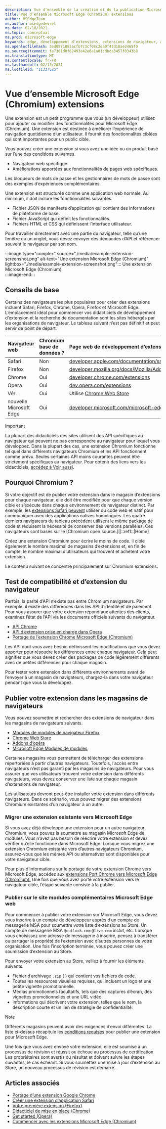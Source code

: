 ```yaml
---
description: Vue d’ensemble de la création et de la publication Microsoft Edge (Chromium) Extensions.
title: Vue d’ensemble Microsoft Edge (Chromium) extensions
author: MSEdgeTeam
ms.author: msedgedevrel
ms.date: 02/10/2021
ms.topic: conceptual
ms.prod: microsoft-edge
keywords: edge, développement d’extensions, extensions de navigateur, addons, centre de partenaires, développeur, extensions chromium
ms.openlocfilehash: 3ed0871883acfb7c3cf08c2da9f47d18ae3465f0
ms.sourcegitcommit: fe7301d0f62493e42e6a1a81cdbda3457f0343b8
ms.translationtype: MT
ms.contentlocale: fr-FR
ms.lasthandoff: 02/13/2021
ms.locfileid: "11327525"
---
```

# Vue d’ensemble Microsoft Edge (Chromium) extensions  

Une extension est un petit programme que vous \(un développeur\) utilisez pour ajouter ou modifier des fonctionnalités pour Microsoft Edge \(Chromium\).  Une extension est destinée à améliorer l’expérience de navigation quotidienne d’un utilisateur.  Il fournit des fonctionnalités ciblées qui sont importantes pour un public cible.  

Vous pouvez créer une extension si vous avez une idée ou un produit basé sur l’une des conditions suivantes.  

*   Navigateur web spécifique.  
*   Améliorations apportées aux fonctionnalités de pages web spécifiques.  
    
Les bloqueurs de mots de passe et les gestionnaires de mots de passe sont des exemples d’expériences complémentaires.  

Une extension est structurée comme une application web normale.  Au minimum, il doit inclure les fonctionnalités suivantes.

*   Fichier JSON de manifeste d’application qui contient des informations de plateforme de base.  
*   Fichier JavaScript qui définit les fonctionnalités.  
*   Fichiers HTML et CSS qui définissent l’interface utilisateur.  

Pour travailler directement avec une partie du navigateur, telle qu’une fenêtre ou un onglet, vous devez envoyer des demandes d’API et référencer souvent le navigateur par son nom.  

:::image type="complex" source="./media/example-extension-screenshot.png" alt-text="Une extension Microsoft Edge (Chromium)" lightbox="./media/example-extension-screenshot.png":::
  Une extension Microsoft Edge \(Chromium\)  
:::image-end:::  

## Conseils de base  

Certains des navigateurs les plus populaires pour créer des extensions incluent Safari, Firefox, Chrome, Opera, Firefox et Microsoft Edge.  L’emplacement idéal pour commencer vos didacticiels de développement d’extension et la recherche de documentation sont les sites hébergés par les organisations de navigateur.  Le tableau suivant n’est pas définitif et peut servir de point de départ.  

| Navigateur web | Chromium base de données ? | Page web de développement d’extensions |  
|:--- |:--- |:--- |  
| Safari | Non | [developer.apple.com/documentation/safariservices/safari_app_extensions][AppleDeveloperSafariservicesAppExtensions] |  
| Firefox | Non | [developer.mozilla.org/docs/Mozilla/Add-ons/WebExtensions][MDNWebextensions] |  
| Chrome | Oui | [developer.chrome.com/extensions][ChromeDeveloperExtensions] |  
| Opera | Oui | [dev.opera.com/extensions][OperaDevExtensions] |  
| Vér. | Oui | Utilise [Chrome Web Store][GoogleChromeWebstoreCategoryExtensions] |  
| nouvelle Microsoft Edge | Oui | [developer.microsoft.com/microsoft-edge/extensions][MicrosoftDeveloperEdgeExtensions] |  

> [!IMPORTANT]
> La plupart des didacticiels des sites utilisent des API spécifiques au navigateur qui peuvent ne pas correspondre au navigateur pour lequel vous développez.  Dans la plupart des cas, une extension Chromium fonctionne tel quel dans différents navigateurs Chromium et les API fonctionnent comme prévu.  Seules certaines API moins courantes peuvent être strictement spécifiques au navigateur.  Pour obtenir des liens vers les didacticiels, [accédez à Voir aussi](#see-also).  

## Pourquoi Chromium ?  

Si votre objectif est de publier votre extension dans le magasin d’extensions pour chaque navigateur, elle doit être modifiée pour que chaque version cible et s’exécute dans chaque environnement de navigateur distinct.  Par exemple, les [extensions Safari peuvent][AppleDeveloperSafariservicesAppExtensions] utiliser du code web et natif pour communiquer avec des applications natives homologues.  Les quatre derniers navigateurs du tableau précédent utilisent le même package de code et réduisent la nécessité de conserver des versions parallèles.  Ces navigateurs sont basés sur le [Chromium open source.][|::ref1::|Home]  

Créez une extension Chromium pour écrire le moins de code.  Il cible également le nombre maximal de magasins d’extensions et, en fin de compte, le nombre maximal d’utilisateurs qui trouvent et achètent votre extension.  

Le contenu suivant se concentre principalement sur Chromium extensions.  

## Test de compatibilité et d’extension du navigateur  

Parfois, la parité d’API n’existe pas entre Chromium navigateurs.  Par exemple, il existe des différences dans les API d’identité et de paiement.  Pour vous assurer que votre extension répond aux attentes des clients, examinez l’état de l’API via les documents officiels suivants du navigateur.  

*   [API Chrome][ChromeDeveloperExtensionsApiIndex]  
*   [API d’extension prise en charge dans Opera][OperaDevExtensionsApis]  
*   [Portage de l’extension Chrome Microsoft Edge (Chromium)][ExtensionsChromiumDeveloperGuidePortChrome]  
    
Les API dont vous avez besoin définissent les modifications que vous devez apporter pour résoudre les différences entre chaque navigateur.  Cela peut signifier que vous devez créer des packages de code légèrement différents avec de petites différences pour chaque magasin.  

Pour tester votre extension dans différents environnements avant de l’envoyer à un magasin de navigateurs, chargez-la dans votre navigateur pendant que vous la développez.  

## Publier votre extension dans les magasins de navigateurs  

Vous pouvez soumettre et rechercher des extensions de navigateur dans les magasins de navigateurs suivants.  

*   [Modules de modules de navigateur Firefox][MozillaAddonsFirefoxExtensions]  
*   [Chrome Web Store][GoogleChromeWebstoreCategoryExtensions]  
*   [Addons d’opéra][OperaAddonsExtensions]  
*   [Microsoft Edge Modules de modules][MicrosoftEdgeAddonsCategoryExtensions]  

Certaines magasins vous permettent de télécharger des extensions répertoriées à partir d’autres navigateurs.  Toutefois, l’accès entre navigateurs n’est pas garanti par les magasins de navigateurs.  Pour vous assurer que vos utilisateurs trouvent votre extension dans différents navigateurs, vous devez conserver une liste sur chaque magasin d’extensions de navigateur.  

Les utilisateurs devront peut-être installer votre extension dans différents navigateurs. Dans ce scénario, vous pouvez migrer des extensions Chromium existantes d’un navigateur à un autre.  

### Migrer une extension existante vers Microsoft Edge  

Si vous avez déjà développé une extension pour un autre navigateur Chromium, vous pouvez la soumettre au magasin Microsoft Edge de modules. Vous n’avez pas besoin de réécrire votre extension et devez vérifier qu’elle fonctionne dans Microsoft Edge.  Lorsque vous migrez une extension Chromium existante vers d’autres navigateurs Chromium, assurez-vous que les mêmes API ou alternatives sont disponibles pour votre navigateur cible.  

Pour plus d’informations sur le portage de votre extension Chrome vers Microsoft Edge, accédez aux [extensions Port Chrome vers Microsoft Edge (Chromium).][ExtensionsChromiumDeveloperGuidePortChrome] Une fois que vous avez porté votre extension vers le navigateur cible, l’étape suivante consiste à la publier.  

### Publier sur le site modules complémentaires Microsoft Edge web  

Pour commencer à publier votre extension sur [][MicrosoftDeveloperRegistration] Microsoft Edge, vous devez vous inscrire à un compte de développeur auprès d’un compte de messagerie MSA pour soumettre votre liste d’extensions au Store.  Un compte de messagerie MSA `@outlook.com` `@live.com` inclut, etc.  Lorsque vous choisissez une adresse de messagerie à inscrire, pensez à transférer ou partager la propriété de l’extension avec d’autres personnes de votre organisation.  Une fois l’inscription terminée, vous pouvez créer une soumission d’extension au Store.  

Pour envoyer votre extension au Store, veillez à fournir les éléments suivants.  

*   Fichier d’archivage `.zip` \( \) qui contient vos fichiers de code.  
*   Toutes les ressources visuelles requises, qui incluent un logo et une petite vignette promotionnelle.  
*   Médias promotionnels facultatifs, tels que des captures d’écran, des vignettes promotionnelles et une URL vidéo.  
*   Informations qui décrivent votre extension, telles que le nom, la description courte et un lien de stratégie de confidentialité.  

> [!NOTE]
> Différents magasins peuvent avoir des exigences d’envoi différentes.  La liste ci-dessus récapitule les [conditions requises][ExtensionsChromiumPublish] pour publier une extension pour Microsoft Edge.  

Une fois que vous avez envoyé votre extension, elle est soumise à un processus de révision et réussit ou échoue au processus de certification.  Les propriétaires sont avertis du résultat et doivent suivre les étapes suivantes, le cas échéant.  Si vous soumettez une mise à jour d’extension au Store, un nouveau processus de révision est démarré.  

## Articles associés  

*   [Portage d’une extension Google Chrome][ExtensionworkshopPorting]  
*   [Créer une extension d’application Safari][AppleDeveloperSafariservicesAppExtensionsBuilding]  
*   [Votre première extension (Firefox)][MDNWebextensionsYourFirst]  
*   [Didacticiel de mise en place (Chrome)][ChromeDeveloperExtensionsGetstarted]  
*   [Get started (Opera)][OperaDevExtensionsGettingStarted]  
*   [Commencer avec les extensions Microsoft Edge (Chromium)][ExtensionsChromiumGettingStartedIndex]  

<!-- links -->  

[ExtensionsChromiumDeveloperGuidePortChrome]: ./developer-guide/port-chrome-extension.md "Portage de l’extension Chrome Microsoft Edge (Chromium) | Documents Microsoft"  
[ExtensionsChromiumGettingStartedIndex]: ./getting-started/index.md "Getting Started With Microsoft Edge (Chromium) Extensions | Documents Microsoft"  
[ExtensionsChromiumPublish]: ./publish/publish-extension.md "Publier une extension | Documents Microsoft"  

[MicrosoftDeveloperEdgeExtensions]: https://developer.microsoft.com/microsoft-edge/extensions "Développer des extensions pour Microsoft Edge | Développeur Microsoft"  
[MicrosoftDeveloperRegistration]: https://developer.microsoft.com/registration "Partner Center | Développeur Microsoft"  

[MicrosoftEdgeAddonsCategoryExtensions]: https://microsoftedge.microsoft.com/addons/category/Edge-Extensions "Extensions pour Microsoft Edge | Microsoft Edge"  

[AppleDeveloperSafariservicesAppExtensions]: https://developer.apple.com/documentation/safariservices/safari_app_extensions "Extensions d’application Safari | Développeur Apple"  
[AppleDeveloperSafariservicesAppExtensionsBuilding]: https://developer.apple.com/documentation/safariservices/safari_app_extensions/building_a_safari_app_extension "Création d’une extension d’application Safari | Développeur Apple"  

[ChromeDeveloperExtensions]: https://developer.chrome.com/extensions "Que sont les extensions ? | Développeur Chrome"  
[ChromeDeveloperExtensionsApiIndex]: https://developer.chrome.com/extensions/api_index "Api Chrome | Développeur Chrome"  
[ChromeDeveloperExtensionsGetstarted]: https://developer.chrome.com/extensions/getstarted "Didacticiel de mise en | Développeur Chrome"  

[ChromiumHome]: https://www.chromium.org/Home "Chromium"  

[ExtensionworkshopPorting]: https://extensionworkshop.com/documentation/develop/porting-a-google-chrome-extension "Portage d’une extension Google Chrome | Atelier d’extension"  

[GoogleChromeWebstoreCategoryExtensions]: https://chrome.google.com/webstore/category/extensions "Extensions | Chrome Web Store"  

[MDNWebextensions]: https://developer.mozilla.org/docs/Mozilla/Add-ons/WebExtensions "Extensions de navigateur | MDN"  
[MDNWebextensionsYourFirst]: https://developer.mozilla.org/docs/Mozilla/Add-ons/WebExtensions/Your_first_WebExtension "Votre première extension | MDN"  

[MozillaAddonsFirefoxExtensions]: https://addons.mozilla.org/firefox/extensions "Extensions | Modules de modules pour Firefox"  

[OperaAddonsExtensions]: https://addons.opera.com/extensions "Extensions | Opéra Addons"  

[OperaDevExtensions]: https://dev.opera.com/extensions "Documentation sur les extensions | Dev. Opera"  
[OperaDevExtensionsApis]: https://dev.opera.com/extensions/apis "API d’extension prise en charge dans Opera | Dev. Opera"  
[OperaDevExtensionsGettingStarted]: https://dev.opera.com/extensions/getting-started "Mise en | Dev. Opera"  
